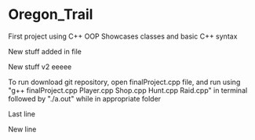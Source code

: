 # Oregon_Trail
First project using C++ OOP
Showcases classes and basic C++ syntax

New stuff added in file


New stuff v2
eeeee

To run download git repository, open finalProject.cpp file, and run using "g++ finalProject.cpp Player.cpp Shop.cpp Hunt.cpp Raid.cpp" in terminal followed by "./a.out" while in appropriate folder



Last line

New line